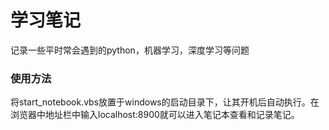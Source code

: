 # 学习笔记

记录一些平时常会遇到的python，机器学习，深度学习等问题

### 使用方法

将start_notebook.vbs放置于windows的启动目录下，让其开机后自动执行。在浏览器中地址栏中输入localhost:8900就可以进入笔记本查看和记录笔记。